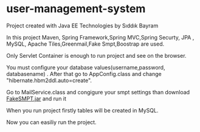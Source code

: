 # user-management-system

Project created with Java EE Technologies by Sıddık Bayram

In this project Maven, Spring Framework,Spring MVC,Spring Securty, JPA , MySQL, Apache Tiles,Greenmail,Fake Smpt,Boostrap are used.

Only Servlet Container is enough to run project and see on the browser. 

You must configure your database values(username,password, databasename) . After that go to AppConfig.class and change "hibernate.hbm2ddl.auto=create".

 Go to MailService.class and congigure your smpt settings than download  <a href="http://nilhcem.com/FakeSMTP/download.html">FakeSMPT.jar</a> and run it

When you run project firstly tables will be created in MySQL.

Now you can easiliy run the project.
